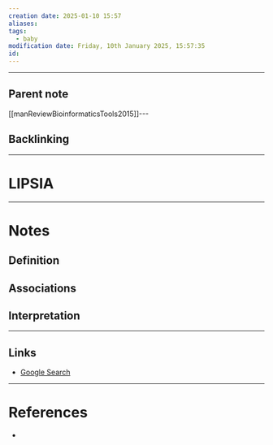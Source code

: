 ```yaml
---
creation date: 2025-01-10 15:57
aliases: 
tags:
  - baby
modification date: Friday, 10th January 2025, 15:57:35
id:
---
```

---

## Parent note
[[manReviewBioinformaticsTools2015]]---
## Backlinking


---
# LIPSIA


---
# Notes

## Definition

## Associations

## Interpretation

---
## Links
- [Google Search](https://www.google.com/search?q=LIPSIA)

---
# References
+ 